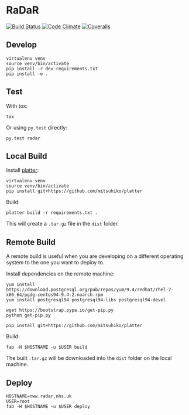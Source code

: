 # RaDaR

[![Build Status](https://img.shields.io/travis/renalreg/radar/master.svg)](https://travis-ci.org/renalreg/radar) [![Code Climate](https://img.shields.io/codeclimate/github/renalreg/radar.svg)](https://codeclimate.com/github/renalreg/radar) [![Coveralls](https://img.shields.io/coveralls/renalreg/radar.svg)](https://coveralls.io/github/renalreg/radar)

## Develop

```
virtualenv venv
source venv/bin/activate
pip install -r dev-requirements.txt
pip install -e .
```

## Test

With tox:

```
tox
```

Or using `py.test` directly:

```
py.test radar
```

## Local Build

Install [platter](https://github.com/mitsuhiko/platter):

```
virtualenv venv
source venv/bin/activate
pip install git+https://github.com/mitsuhiko/platter
```

Build:

```
platter build -r requirements.txt .
```

This will create a `.tar.gz` file in the `dist` folder.


## Remote Build

A remote build is useful when you are developing on a different operating system to the one you want to deploy to.

Install dependencies on the remote machine:

```
yum install https://download.postgresql.org/pub/repos/yum/9.4/redhat/rhel-7-x86_64/pgdg-centos94-9.4-2.noarch.rpm
yum install postgresql94 postgresql94-libs postgresql94-devel

wget https://bootstrap.pypa.io/get-pip.py
python get-pip.py

pip install git+https://github.com/mitsuhiko/platter
```

Build:

```
fab -H $HOSTNAME -u $USER build
```

The built `.tar.gz` will be downloaded into the `dist` folder on the local machine.

## Deploy

```
HOSTNAME=nww.radar.nhs.uk
USER=root
fab -H $HOSTNAME -u $USER deploy
```
